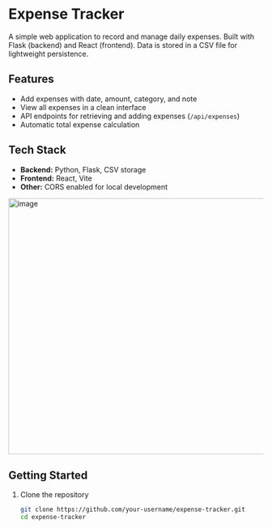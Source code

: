 # Expense Tracker

A simple web application to record and manage daily expenses. Built with Flask (backend) and React (frontend). Data is stored in a CSV file for lightweight persistence.

## Features
- Add expenses with date, amount, category, and note  
- View all expenses in a clean interface  
- API endpoints for retrieving and adding expenses (`/api/expenses`)  
- Automatic total expense calculation  

## Tech Stack
- **Backend:** Python, Flask, CSV storage  
- **Frontend:** React, Vite  
- **Other:** CORS enabled for local development  
<img width="973" height="506" alt="image" src="https://github.com/user-attachments/assets/48b7c8d0-1094-48df-bd97-5a173c751d58" />


## Getting Started
1. Clone the repository  
   ```bash
   git clone https://github.com/your-username/expense-tracker.git
   cd expense-tracker
